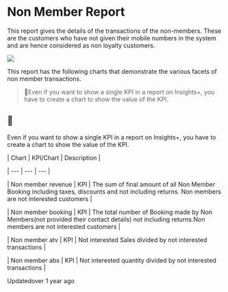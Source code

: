 # Non Member Report

This report gives the details of the transactions of the non-members. These are the customers who have not given their mobile numbers in the system and are hence considered as non loyalty customers.

![](https://files.readme.io/c4c0efc-Screenshot_171.png)

This report has the following charts that demonstrate the various facets of non member transactions.

> 📘Even if you want to show a single KPI in a report on Insights+, you have to create a chart to show the value of the KPI.

## 📘

Even if you want to show a single KPI in a report on Insights+, you have to create a chart to show the value of the KPI.

| Chart | KPI/Chart | Description |

| --- | --- | --- |

| Non member revenue | KPI | The sum of final amount of all Non Member Booking including taxes, discounts and not including returns. Non members are not interested customers |

| Non member booking | KPI | The total number of Booking made by Non Members(not provided their contact details) not including returns.Non members are not interested customers |

| Non member atv | KPI | Not interested Sales divided by not interested transactions |

| Non member abs | KPI | Not interested quantity divided by not interested transactions |



Updatedover 1 year ago
